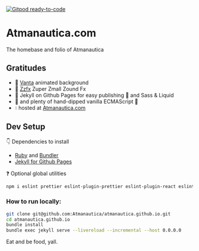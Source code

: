 [![Gitpod ready-to-code](https://img.shields.io/badge/Gitpod-ready--to--code-blue?logo=gitpod)](https://gitpod.io/#https://github.com/Atmanautica/atmanautica.github.io)

# Atmanautica.com

The homebase and folio of Atmanautica

## Gratitudes
- 🧞 [Vanta](https://www.vantajs.com/?effect=waves) animated background
- 📢 [Zzfx](https://killedbyapixel.github.io/ZzFX/) Zuper Zmall Zound Fx
- 🦹 Jekyll on Github Pages for easy publishing 🐙 and Sass & Liquid
- 🍦 and plenty of hand-dipped vanilla ECMAScript 🍕
- 💧 hosted at [Atmanautica.com](https://atmanautica.com)

## Dev Setup

👇 Dependencies to install
- [Ruby](https://www.ruby-lang.org/en/about/) and [Bundler](https://bundler.io/)
- [Jekyll for Github Pages](https://docs.github.com/en/github/working-with-github-pages/setting-up-a-github-pages-site-with-jekyll)

❓ Optional global utilities
```sh
npm i eslint prettier eslint-plugin-prettier eslint-plugin-react eslint-config-prettier
```

### How to run locally:
```sh
git clone git@github.com:Atmanautica/atmanautica.github.io.git
cd atmanautica.github.io
bundle install
bundle exec jekyll serve --livereload --incremental --host 0.0.0.0
```

Eat and be food, yall.
